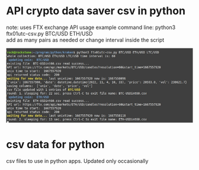 # API crypto data saver csv in python
note: uses FTX exchange API
usage example command line: python3 ftx01utc-csv.py BTC/USD ETH/USD  
add as many pairs as needed or change interval inside the script

![](https://github.com/econexpert/dataforpython/blob/main/images/coinpricecsvsaver.jpg)

# csv data for python
csv files to use in python apps. Updated only occasionally
